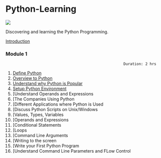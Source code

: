 # Python-Learning

![](https://www.python.org/static/img/python-logo.png)

Discovering and learning the Python Programming.

[Introduction](self_introduction.md)

### Module 1                                 
                                                          Duration: 2 hrs

1.  [Define Python](/module-1/1_define_python.md)
2.  [Overview to Python](/module-1/2_overview_to_python.md)
3.  [Understand why Python is Popular](/module-1/3_understand_why_python_is_popular.md)
4.  [Setup Python Environment](/module-1/4_setup_python_environment.md)
5.  [Understand Operands and Expressions
6.  [The Companies Using Python
7.  [Different Applications where Python is Used
8.  [Discuss Python Scripts on Unix/Windows
9.  [Values, Types, Variables
10. [Operands and Expressions 
11. [Conditional Statements
12. [Loops
13. [Command Line Arguments
14. [Writing to the screen
15. [Write your First Python Program
16. [Understand Command Line Parameters and FLow Control
